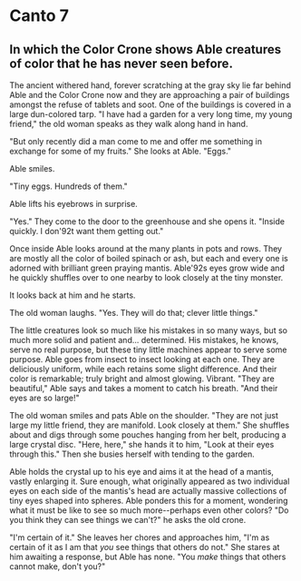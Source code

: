 
# Canto 7

## In which the Color Crone shows Able creatures of color that he has never seen before.

The ancient withered hand, forever scratching at the gray sky lie far behind Able and the Color Crone now and they are approaching a pair of buildings amongst the refuse of tablets and soot. One of the buildings is covered in a large dun-colored tarp.  "I have had a garden for a very long time, my young friend," the old woman speaks as they walk along hand in hand.

"But only recently did a man come to me and offer me something in exchange for some of my fruits."  She looks at Able.  "Eggs."

Able smiles.

"Tiny eggs.  Hundreds of them."

Able lifts his eyebrows in surprise.

"Yes."  They come to the door to the greenhouse and she opens it.  "Inside quickly.  I don'92t want them getting out."

Once inside Able looks around at the many plants in pots and rows.  They are mostly all the color of boiled spinach or ash, but each and every one is adorned with brilliant green praying mantis.  Able'92s eyes grow wide and he quickly shuffles over to one nearby to look closely at the tiny monster.

It looks back at him and he starts.

The old woman laughs.  "Yes.  They will do that; clever little things."

The little creatures look so much like his mistakes in so many ways, but so much more solid and patient and... determined.  His mistakes, he knows, serve no real purpose, but these tiny little machines appear to serve some purpose.  Able goes from insect to insect looking at each one. They are deliciously uniform, while each retains some slight difference.  And their color is remarkable; truly bright and almost glowing.  Vibrant.  "They are beautiful," Able says and takes a moment to catch his breath.  "And their eyes are so large!"

The old woman smiles and pats Able on the shoulder.  "They are not just large my little friend, they are manifold.  Look closely at them." She shuffles about and digs through some pouches hanging from her belt, producing a large crystal disc. "Here, here," she hands it to him, "Look at their eyes through this." Then she busies herself with tending to the garden.

Able holds the crystal up to his eye and aims it at the head of a mantis, vastly enlarging it. Sure enough, what originally appeared as two individual eyes on each side of the mantis's head are actually massive collections of tiny eyes shaped into spheres. Able ponders this for a moment, wondering what it must be like to see so much more--perhaps even other colors? "Do you think they can see things we can't?" he asks the old crone.

"I'm certain of it." She leaves her chores and approaches him, "I'm as certain of it as I am that *you* see things that others do not." She stares at him awaiting a response, but Able has none. "You *make* things that others cannot make, don't you?"